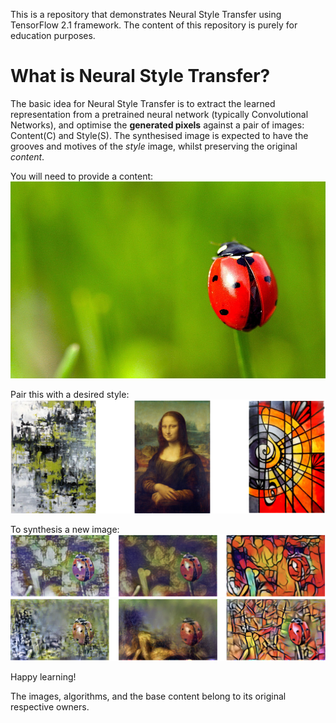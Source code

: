 This is a repository that demonstrates Neural Style Transfer using TensorFlow 2.1 framework. The content of this repository is purely for education purposes.

# What is Neural Style Transfer?
The basic idea for Neural Style Transfer is to extract the learned representation from a pretrained neural network (typically Convolutional Networks), and optimise the **generated pixels** against a pair of images: Content(C) and Style(S). The synthesised image is expected to have the grooves and motives of the _style_ image, whilst preserving the original _content_.

You will need to provide a content:
![Content Image](./assets/content.jpg)

Pair this with a desired style:
![Style Images](./assets/styles-all.png)

To synthesis a new image:
![Content Image](./assets/tfhub-synthesis-all.png)
![Content Image](./assets/synthesis-all.png)

Happy learning!

The images, algorithms, and the base content belong to its original respective owners.
